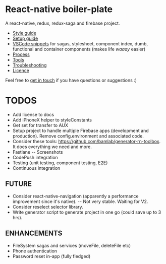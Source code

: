 # React-native boiler-plate

A react-native, redux, redux-saga and firebase project.

* [Style guide](./docs/STYLE_GUIDE.md)
* [Setup guide](./docs/SETUP_GUIDE.md)
* [VSCode snippets](./snippets.json) for sagas, stylesheet, component index, dumb, functional and container components (makes life _waaay_ easier)
* [Process](./docs/PROCESS.md)
* [Tools](./docs/TOOLS.md)
* [Troubleshooting](./docs/TROUBLESHOOTING.md)
* [Licence](./docs/LICENCE)

Feel free to [get in touch](mailto:shaun@aux.co.za) if you have questions or suggestions :)

# TODOS

* Add license to docs
* Add iPhoneX helper to styleConstants
* Get set for transfer to AUX
* Setup project to handle multiple Firebase apps (development and production). Remove config.environment and associated code.
* Consider these tools: https://github.com/bamlab/generator-rn-toolbox. It does everything we need and more.
* Fastlane
  -- Screenshots
* CodePush integration
* Testing (unit testing, component testing, E2E)
* Continuous integration

## FUTURE

* Consider react-native-navigation (apparently a performance improvement since it's native).
  -- Not very stable. Waiting for V2.
* Consider reselect selector library.
* Write generator script to generate project in one go (could save up to 3 hrs).

## ENHANCEMENTS

* FileSystem sagas and services (moveFile, deleteFile etc)
* Phone authentication
* Password reset in-app (fully fledged)
